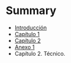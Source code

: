 # Summary

* [Introducción](README.md)
* [Capítulo 1](chapter1.md)
* [Capítulo 2](capitulo_2.md)
* [Anexo 1](anexo_1.md)
* Capítulo 2. Técnico.


